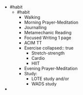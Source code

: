 - #habit
	- #habit
		- Walking
		- Morning Prayer-Meditation
		- Journalling
		- Metamechanic Reading
		- Focused Writing 1 page
		- ACIM TT
		- Exercise
		  collapsed:: true
			- Stretch-strength
			- Cardio
			- HIIT
		- Evening Prayer-Meditation
		- Study:
			- LOTE study and/or
			- WADS study
-